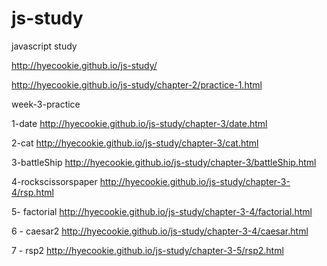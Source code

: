 # js-study
javascript study

http://hyecookie.github.io/js-study/

http://hyecookie.github.io/js-study/chapter-2/practice-1.html


week-3-practice

1-date
http://hyecookie.github.io/js-study/chapter-3/date.html

2-cat
http://hyecookie.github.io/js-study/chapter-3/cat.html


3-battleShip
http://hyecookie.github.io/js-study/chapter-3/battleShip.html

4-rockscissorspaper
http://hyecookie.github.io/js-study/chapter-3-4/rsp.html

5- factorial
http://hyecookie.github.io/js-study/chapter-3-4/factorial.html

6 - caesar2
http://hyecookie.github.io/js-study/chapter-3-4/caesar.html

7 - rsp2
http://hyecookie.github.io/js-study/chapter-3-5/rsp2.html


